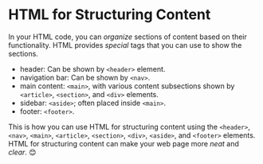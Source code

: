# HTML for Structuring Content

In your HTML code, you can *organize* sections of content based on their functionality.
HTML provides *special* tags that you can use to show the sections.

- header: Can be shown by `<header>` element.
- navigation bar: Can be shown by `<nav>`.
- main content: `<main>`, with various content subsections shown by `<article>`, `<section>`, and `<div>` elements.
- sidebar: `<aside>`; often placed inside `<main>`.
- footer: `<footer>`.

This is how you can use HTML for structuring content using the `<header>`, `<nav>`, `<main>`, `<article>`, `<section>`, `<div>`, `<aside>`, and `<footer>` elements.
HTML for structuring content can make your web page more *neat* and *clear*. 😊
